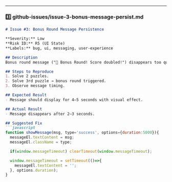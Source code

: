 
---

### **3️⃣ github-issues/issue-3-bonus-message-persist.md**
```markdown
# Issue #3: Bonus Round Message Persistence

**Severity:** Low  
**Risk ID:** R5 (UI State)  
**Labels:** bug, ui, messaging, user-experience  

## Description
Bonus round message ("🎉 Bonus Round! Score doubled!") disappears too quickly due to timing conflicts.

## Steps to Reproduce
1. Solve 2 puzzles.  
2. Solve 3rd puzzle → bonus round triggered.  
3. Observe message timing.

## Expected Result
- Message should display for 4–5 seconds with visual effect.

## Actual Result
- Message disappears after 2–3 seconds.

## Suggested Fix
```javascript
function showMessage(msg, type='success', options={duration:5000}){
  messageEl.textContent = msg;
  messageEl.className = type;

  if(window.messageTimeout) clearTimeout(window.messageTimeout);

  window.messageTimeout = setTimeout(()=>{
    messageEl.textContent = '';
  }, options.duration);
}
